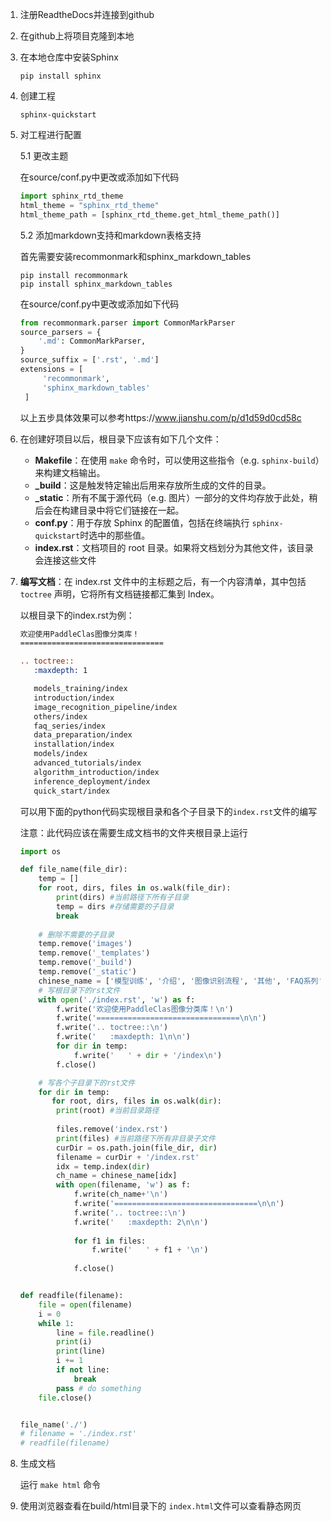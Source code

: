 1. 注册ReadtheDocs并连接到github

2. 在github上将项目克隆到本地

3. 在本地仓库中安装Sphinx

   ```shell
   pip install sphinx
   ```

4. 创建工程

   ```shell
   sphinx-quickstart
   ```

5. 对工程进行配置

   5.1 更改主题

   在source/conf.py中更改或添加如下代码

   ```python
   import sphinx_rtd_theme
   html_theme = "sphinx_rtd_theme"
   html_theme_path = [sphinx_rtd_theme.get_html_theme_path()]
   ```

   5.2 添加markdown支持和markdown表格支持

   首先需要安装recommonmark和sphinx_markdown_tables

   ```shell
   pip install recommonmark
   pip install sphinx_markdown_tables
   ```

   在source/conf.py中更改或添加如下代码

   ```python
   from recommonmark.parser import CommonMarkParser
   source_parsers = {
       '.md': CommonMarkParser,
   }
   source_suffix = ['.rst', '.md']
   extensions = [
        'recommonmark',
        'sphinx_markdown_tables'
    ]
   ```

   以上五步具体效果可以参考https://www.jianshu.com/p/d1d59d0cd58c

6. 在创建好项目以后，根目录下应该有如下几个文件：

   - **Makefile**：在使用 `make` 命令时，可以使用这些指令（e.g. `sphinx-build`）来构建文档输出。
   - **_build**：这是触发特定输出后用来存放所生成的文件的目录。
   - **_static**：所有不属于源代码（e.g. 图片）一部分的文件均存放于此处，稍后会在构建目录中将它们链接在一起。
   - **conf.py**：用于存放 Sphinx 的配置值，包括在终端执行 `sphinx-quickstart`时选中的那些值。
   - **index.rst**：文档项目的 root 目录。如果将文档划分为其他文件，该目录会连接这些文件

7. **编写文档**：在 index.rst 文件中的主标题之后，有一个内容清单，其中包括 `toctree` 声明，它将所有文档链接都汇集到 Index。

   以根目录下的index.rst为例：

   ```rst
   欢迎使用PaddleClas图像分类库！
   ================================
   
   .. toctree::
      :maxdepth: 1
   
      models_training/index
      introduction/index
      image_recognition_pipeline/index
      others/index
      faq_series/index
      data_preparation/index
      installation/index
      models/index
      advanced_tutorials/index
      algorithm_introduction/index
      inference_deployment/index
      quick_start/index
   ```

   可以用下面的python代码实现根目录和各个子目录下的`index.rst`文件的编写

   注意：此代码应该在需要生成文档书的文件夹根目录上运行

   ```python
   import os
   
   def file_name(file_dir):
       temp = []
       for root, dirs, files in os.walk(file_dir):
           print(dirs) #当前路径下所有子目录
           temp = dirs #存储需要的子目录
           break
       
       # 删除不需要的子目录
       temp.remove('images')
       temp.remove('_templates')
       temp.remove('_build')
       temp.remove('_static')
       chinese_name = ['模型训练', '介绍', '图像识别流程', '其他', 'FAQ系列', '数据准备', '安装', '模型库', '高级教程', '算法介绍', '推理部署', '快速开始']
       # 写根目录下的rst文件
       with open('./index.rst', 'w') as f:
           f.write('欢迎使用PaddleClas图像分类库！\n')
           f.write('================================\n\n')
           f.write('.. toctree::\n')
           f.write('   :maxdepth: 1\n\n')
           for dir in temp:
               f.write('   ' + dir + '/index\n')
           f.close()
   
       # 写各个子目录下的rst文件
       for dir in temp:
          for root, dirs, files in os.walk(dir):
           print(root) #当前目录路径
           
           files.remove('index.rst')
           print(files) #当前路径下所有非目录子文件
           curDir = os.path.join(file_dir, dir)
           filename = curDir + '/index.rst'
           idx = temp.index(dir)
           ch_name = chinese_name[idx]
           with open(filename, 'w') as f:
               f.write(ch_name+'\n')
               f.write('================================\n\n')
               f.write('.. toctree::\n')
               f.write('   :maxdepth: 2\n\n')
              
               for f1 in files:
                   f.write('   ' + f1 + '\n')
               
               f.close()
   
   
   def readfile(filename):
       file = open(filename)
       i = 0
       while 1:
           line = file.readline()
           print(i)
           print(line)
           i += 1
           if not line:
               break
           pass # do something
       file.close()
   
   
   file_name('./')
   # filename = './index.rst'
   # readfile(filename)
   ```

8. 生成文档

   运行 `make html` 命令

9. 使用浏览器查看在build/html目录下的 `index.html`文件可以查看静态网页

   

